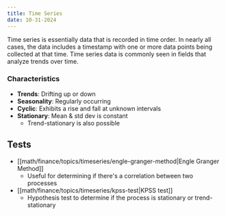 ```yaml
---
title: Time Series
date: 10-31-2024
---
```


Time series is essentially data that is recorded in time order. In nearly all cases, the data includes
a timestamp with one or more data points being collected at that time. Time series data is commonly
seen in fields that analyze trends over time.

### Characteristics

- **Trends**: Drifting up or down
- **Seasonality**: Regularly occurring
- **Cyclic**: Exhibits a rise and fall at unknown intervals 
- **Stationary**: Mean & std dev is constant
  - Trend-stationary is also possible

## Tests

- [[math/finance/topics/timeseries/engle-granger-method|Engle Granger Method]]
  - Useful for determining if there's a correlation between two processes
- [[math/finance/topics/timeseries/kpss-test|KPSS test]]
  - Hypothesis test to determine if the process is stationary or trend-stationary

[^1]: [YouTube - Time Series Modeling and Analysis Playlist](https://www.youtube.com/watch?v=-r7wB9DJtiU&list=PL3N9eeOlCrP5cK0QRQxeJd6GrQvhAtpBK)

